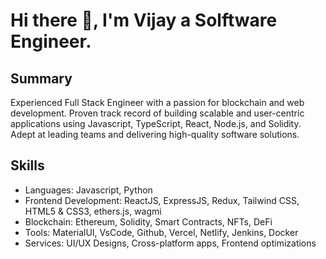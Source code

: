 # Hi there 👋, I'm Vijay a Solftware Engineer.

## Summary

Experienced Full Stack Engineer with a passion for blockchain and web development. Proven track record of building scalable and user-centric applications using Javascript, TypeScript, React, Node.js, and Solidity. Adept at leading teams and delivering high-quality software solutions.

## Skills

- Languages: Javascript, Python
- Frontend Development: ReactJS, ExpressJS, Redux, Tailwind CSS, HTML5 & CSS3, ethers.js, wagmi
- Blockchain: Ethereum, Solidity, Smart Contracts, NFTs, DeFi
- Tools: MaterialUI, VsCode, Github, Vercel, Netlify, Jenkins, Docker
- Services: UI/UX Designs, Cross-platform apps, Frontend optimizations
